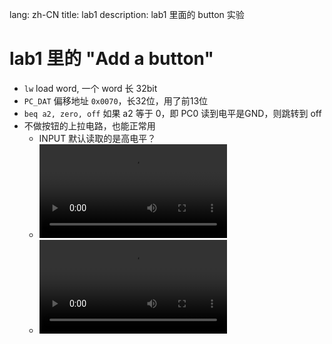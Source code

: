 lang: zh-CN
title: lab1
description: lab1 里面的 button 实验

# lab1 里的 "Add a button"

- `lw` load word, 一个 word 长 32bit
- `PC_DAT` 偏移地址 `0x0070`，长32位，用了前13位
- `beq a2, zero, off` 如果 a2 等于 0，即 PC0 读到电平是GND，则跳转到 off
- 不做按钮的上拉电路，也能正常用
  - INPUT 默认读取的是高电平？
  - <video src="../assets/678_1705397993.mp4"></video>
  - <video src="../assets/679_1705397994.mp4"></video>